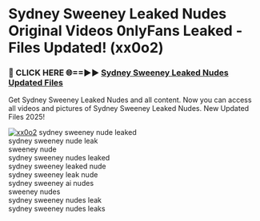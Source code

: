 # Sydney Sweeney Leaked Nudes Original Videos 0nlyFans Leaked - Files Updated! (xx0o2)

<h3>🔴 CLICK HERE 🌐==►► <a href="https://tinyurl.com/yrmya6cz" rel="nofollow">Sydney Sweeney Leaked Nudes Updated Files</a></h3>

Get Sydney Sweeney Leaked Nudes and all content. Now you can access all videos and pictures of Sydney Sweeney Leaked Nudes. New Updated Files 2025!

[![xx0o2](https://i.imgur.com/FMdXYCs.gif)](https://tinyurl.com/yrmya6cz)
sydney sweeney nude leaked<br>
sydney sweeney nude leak<br>
sweeney nude<br>
sydney sweeney nudes leaked<br>
sydney sweeney leaked nude<br>
sydney sweeney leak nude<br>
sydney sweeney ai nudes<br>
sweeney nudes<br>
sydney sweeney nudes leak<br>
sydney sweeney nudes leaks
